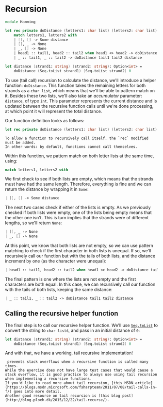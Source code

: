 # Recursion

```fsharp
module Hamming

let rec private doDistance (letters1: char list) (letters2: char list) (distance: int): Option<int> =
    match letters1, letters2 with
    | [], [] -> Some distance
    | [], _ -> None
    | _, [] -> None
    | head1 :: tail1, head2 :: tail2 when head1 <> head2 -> doDistance tail1 tail2 (distance + 1)
    | _ :: tail1, _ :: tail2 -> doDistance tail1 tail2 distance

let distance (strand1: string) (strand2: string): Option<int> =
    doDistance (Seq.toList strand1) (Seq.toList strand2) 0
```

To use (tail call) recursion to calculate the distance, we'll introduce a helper function: `doDistance`.
This function takes the remaining letters for both strands as a `char list`, which means that we'll be able to pattern match on it.
Besides these two lists, we'll also take an _accumulator_ parameter: `distance`, of type `int`.
This parameter represents the current distance and is updated between the recursive function calls until we're done processing, at which point it will represent the total distance.

Our function definition looks as follows:

```fsharp
let rec private doDistance (letters1: char list) (letters2: char list) (distance: int): Option<int> =
```

```exercism/note
To allow a function to recursively call itself, the `rec` modified must be added.
In other words: by default, functions cannot call themselves.
```

Within this function, we pattern match on both letter lists at the same time, using:

```fsharp
match letters1, letters2 with
```

We first check to see if both lists are empty, which means that the strands must have had the same length.
Therefore, everything is fine and we can return the distance by wrapping it in `Some`:

```fsharp
| [], [] -> Some distance
```

The next two cases check if either of the lists is empty.
As we previously checked if both lists were empty, one of the lists being empty means that the other one isn't.
This is turn implies that the strands were of different lengths, so we'll return `None`:

```fsharp
| [], _ -> None
| _, [] -> None
```

At this point, we know that both lists are not empty, so we can use pattern matching to check if the first character in both lists is unequal.
If so, we'll recursively call our function but with the tails of both lists, and the distance increment by one (as the character were unequal):

```fsharp
| head1 :: tail1, head2 :: tail2 when head1 <> head2 -> doDistance tail1 tail2 (distance + 1)
```

The final pattern is one where the lists are not empty and the first characters are both equal.
In this case, we can recursively call our function with the tails of both lists, keeping the same distance:

```fsharp
| _ :: tail1, _ :: tail2 -> doDistance tail1 tail2 distance
```

## Calling the recursive helper function

The final step is to call our recursive helper function.
We'll use [`Seq.toList`][seq.tolist] to convert the string to `char list`s, and pass in an initial distance of `0`:

```fsharp
let distance (strand1: string) (strand2: string): Option<int> =
    doDistance (Seq.toList strand1) (Seq.toList strand2) 0
```

And with that, we have a working, tail recursive implementation!

```exercism/note
 prevents stack overflows when a recursive function is called many times.
While the exercise does not have large test cases that would cause a stack overflow, it is good practice to always use using tail recursion when implementing a recursive functions.
If you'd like to read more about tail recursion, [this MSDN article](https://blogs.msdn.microsoft.com/fsharpteam/2011/07/08/tail-calls-in-f/) goes into more detail.
Another good resource on tail recursion is [this blog post](http://blog.ploeh.dk/2015/12/22/tail-recurse/).
```

[seq.tolist]: https://fsharp.github.io/fsharp-core-docs/reference/fsharp-collections-seqmodule.html#toList

